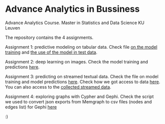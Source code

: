 # Advance Analytics in Bussiness

Advance Analytics Course. Master in Statistics and Data Science KU Leuven

The repository contains the 4 assignments. 

Assignment 1:  predictive modeling on tabular data. Check file [on the model training](assignment1_model_training_c.ipynb) and [the use of the model in test data](assignment1_testing_data.ipynb). 

Assignment 2: deep learning on images. Check the model training and predictions [here](Assignment2_code.ipynb). 

Assignment 3: predicting on streamed textual data. Check the file on model training and model predictions [here](assignment_3_model_streamed.ipynb). Check how we got access to data [here](assignment_3_getting_data_c.ipynb). You can also access to the [collected streamed data](data_streamed.zip). 

Assignment 4: exploring graphs with Cypher and Gephi. Check the script we used to convert json exports from Memgraph to csv files (nodes and edges list) for Gephi [here](json2csv.ipynb)

:)

